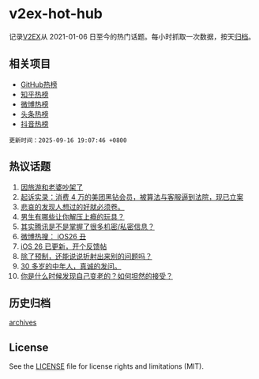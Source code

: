 # v2ex-hot-hub

 记录[V2EX](https://www.v2ex.com/)从 2021-01-06 日至今的热门话题。每小时抓取一次数据，按天[归档](archives)。
 
 ## 相关项目

- [GitHub热榜](https://github.com/snaildev/github-hot-hub)
- [知乎热榜](https://github.com/snaildev/zhihu-hot-hub)
- [微博热榜](https://github.com/snaildev/weibo-hot-hub)
- [头条热榜](https://github.com/snaildev/toutiao-hot-hub)
- [抖音热榜](https://github.com/snaildev/douyin-hot-hub)


 `更新时间：2025-09-16 19:07:46 +0800`

## 热议话题

1. [因旅游和老婆吵架了](https://www.v2ex.com/t/1159535)
1. [起诉实录：消费 4 万的美团黑钻会员，被算法与客服逼到法院，现已立案](https://www.v2ex.com/t/1159485)
1. [悲哀的发现人想过的好就必须卷。](https://www.v2ex.com/t/1159461)
1. [男生有哪些让你解压上瘾的玩具？](https://www.v2ex.com/t/1159587)
1. [其实腾讯是不是掌握了很多机密/私密信息？](https://www.v2ex.com/t/1159514)
1. [微博热搜： iOS26 丑](https://www.v2ex.com/t/1159546)
1. [iOS 26 已更新，开个反馈帖](https://www.v2ex.com/t/1159470)
1. [除了预制，还能说说折射出来别的问题吗？](https://www.v2ex.com/t/1159503)
1. [30 多岁的中年人，真诚的发问。](https://www.v2ex.com/t/1159549)
1. [你是什么时候发现自己变老的？如何坦然的接受？](https://www.v2ex.com/t/1159537)

## 历史归档

[archives](archives)

## License

See the [LICENSE](LICENSE) file for license rights and limitations (MIT).
